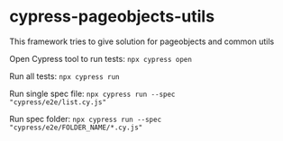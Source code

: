 # cypress-pageobjects-utils

This framework tries to give solution for pageobjects and common utils

Open Cypress tool to run tests:
<code>npx cypress open</code>

Run all tests:
<code>npx cypress run</code>

Run single spec file:
<code>npx cypress run --spec "cypress/e2e/list.cy.js"</code>

Run spec folder:
<code>npx cypress run --spec "cypress/e2e/FOLDER_NAME/*.cy.js"</code>


